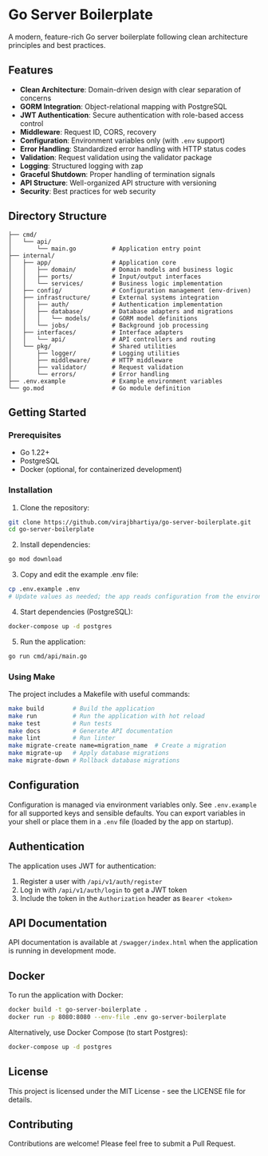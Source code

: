 # Go Server Boilerplate

A modern, feature-rich Go server boilerplate following clean architecture principles and best practices.

## Features

- **Clean Architecture**: Domain-driven design with clear separation of concerns
- **GORM Integration**: Object-relational mapping with PostgreSQL
- **JWT Authentication**: Secure authentication with role-based access control
- **Middleware**: Request ID, CORS, recovery
- **Configuration**: Environment variables only (with `.env` support)
- **Error Handling**: Standardized error handling with HTTP status codes
- **Validation**: Request validation using the validator package
- **Logging**: Structured logging with zap
- **Graceful Shutdown**: Proper handling of termination signals
- **API Structure**: Well-organized API structure with versioning
- **Security**: Best practices for web security

## Directory Structure

```
├── cmd/
│   └── api/
│       └── main.go          # Application entry point
├── internal/
│   ├── app/                 # Application core
│   │   ├── domain/          # Domain models and business logic
│   │   ├── ports/           # Input/output interfaces
│   │   └── services/        # Business logic implementation
│   ├── config/              # Configuration management (env-driven)
│   ├── infrastructure/      # External systems integration
│   │   ├── auth/            # Authentication implementation
│   │   ├── database/        # Database adapters and migrations
│   │   │   └── models/      # GORM model definitions
│   │   └── jobs/            # Background job processing
│   ├── interfaces/          # Interface adapters
│   │   └── api/             # API controllers and routing
│   └── pkg/                 # Shared utilities
│       ├── logger/          # Logging utilities
│       ├── middleware/      # HTTP middleware
│       ├── validator/       # Request validation
│       └── errors/          # Error handling
├── .env.example             # Example environment variables
└── go.mod                   # Go module definition
```

## Getting Started

### Prerequisites

- Go 1.22+
- PostgreSQL
- Docker (optional, for containerized development)

### Installation

1. Clone the repository:

```bash
git clone https://github.com/virajbhartiya/go-server-boilerplate.git
cd go-server-boilerplate
```

2. Install dependencies:

```bash
go mod download
```

3. Copy and edit the example .env file:

```bash
cp .env.example .env
# Update values as needed; the app reads configuration from the environment
```

4. Start dependencies (PostgreSQL):

```bash
docker-compose up -d postgres
```

5. Run the application:

```bash
go run cmd/api/main.go
```

### Using Make

The project includes a Makefile with useful commands:

```bash
make build        # Build the application
make run          # Run the application with hot reload
make test         # Run tests
make docs         # Generate API documentation
make lint         # Run linter
make migrate-create name=migration_name  # Create a migration
make migrate-up   # Apply database migrations
make migrate-down # Rollback database migrations
```

## Configuration

Configuration is managed via environment variables only. See `.env.example` for all supported keys and sensible defaults. You can export variables in your shell or place them in a `.env` file (loaded by the app on startup).

## Authentication

The application uses JWT for authentication:

1. Register a user with `/api/v1/auth/register`
2. Log in with `/api/v1/auth/login` to get a JWT token
3. Include the token in the `Authorization` header as `Bearer <token>`

## API Documentation

API documentation is available at `/swagger/index.html` when the application is running in development mode.

## Docker

To run the application with Docker:

```bash
docker build -t go-server-boilerplate .
docker run -p 8080:8080 --env-file .env go-server-boilerplate
```

Alternatively, use Docker Compose (to start Postgres):

```bash
docker-compose up -d postgres
```

## License

This project is licensed under the MIT License - see the LICENSE file for details.

## Contributing

Contributions are welcome! Please feel free to submit a Pull Request.
